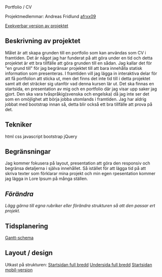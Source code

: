 Portfolio / CV

Projektmedlemmar:
Andreas Fridlund [afrxx09](https://github.com/afrxx09)

[Exekverbar version av projektet](http://afrxx09.github.io/Projektet/index.html)

## Beskrivning av projektet
Målet är att skapa grunden till en portfolio som kan användas som CV i framtiden. Det är något jag har funderat på att göra under en tid och detta projektet är ett bra tillfälle att göra grunden till en sådan. Jag kallar det för "en grund till" för jag begränsar projektet till att bara innehålla statisk information som presenteras. I framtiden vill jag lägga in interaktiva delar för att få portfolion att sticka ut, men det finns det inte tid till i detta projektet samt att det sträcker sig utanför vad denna kursen lär ut.
Det ska finnas en startsida, en presentation av mig och en portfolio där jag visar upp saker jag gjort. Den ska vara tvåspråkig(svenska och engelska) då jag inte ser det som en omöjlighet att börja jobba utomlands i framtiden.
Jag har aldrig jobbat med bootstrap innan så, detta blir också ett bra tillfälle att prova på det.

## Tekniker
html
css
javascript
bootstrap
jQuery

## Begränsningar
Jag kommer fokusera på layout, presentation att göra den responsiv och begränsa detaljerna i själva innehållet. Så istället för att lägga tid på att skriva texter som förklarar mina projekt och min egen rpesentation kommer jag lägga in Lore Ipsum på många ställen.

## *Förändra*
*Lägg gärna till egna rubriker eller förändra strukturen så att den passar ert projekt.*

## Tidsplanering
[Gantt-schema](https://docs.google.com/spreadsheet/ccc?key=0ArxauT4cLTx3dGdLem90RDdDd2E2Y3RwSWFvaDdTdHc&usp=sharing)

## Layout / design
Utkast på strukturen:
[Startsidan full bredd](http://afrxx09.github.io/Projektet/doc/layout_startsida_full.png)
[Undersida full bredd](http://afrxx09.github.io/Projektet/doc/layout_undersida_full.png)
[Startsidan mobil-version](http://afrxx09.github.io/Projektet/doc/layout_startsida_mobil.png)